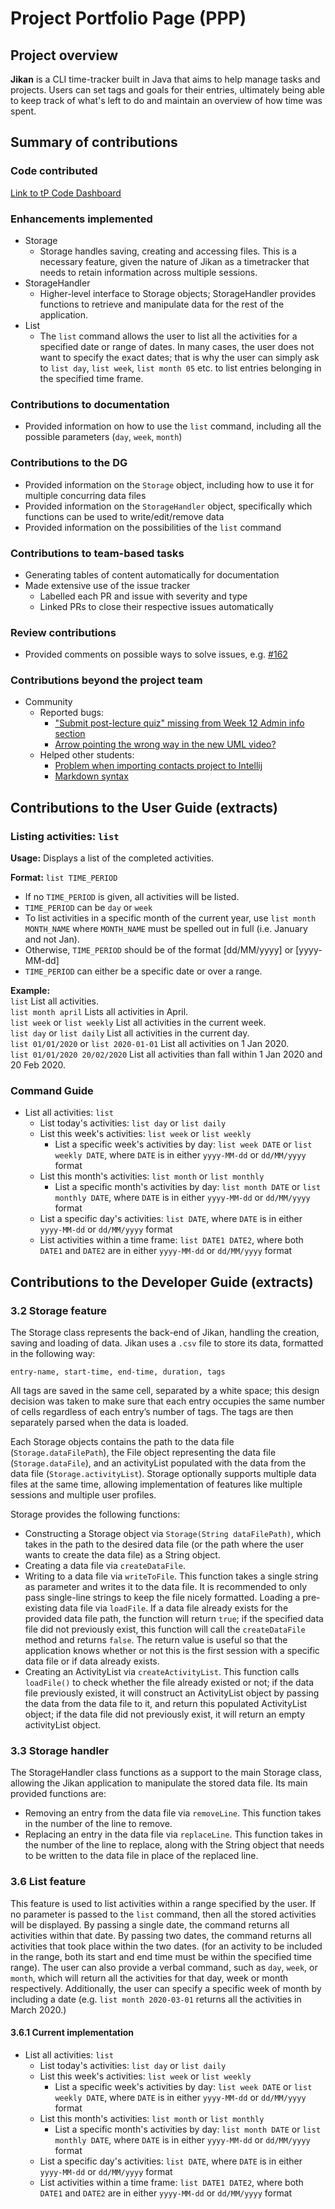 # Project Portfolio Page (PPP)
## Project overview
**Jikan** is a CLI time-tracker built in Java that
aims to help manage tasks and projects.
Users can set tags and goals for their entries,
ultimately being able to keep track of what's left to do
and maintain an overview of how time was spent.

## Summary of contributions
### Code contributed
[Link to tP Code Dashboard](https://nus-cs2113-ay1920s2.github.io/tp-dashboard/#=undefined&search=rdimaio)

### Enhancements implemented
* Storage
    * Storage handles saving, creating and accessing files.
    This is a necessary feature, given the nature of Jikan as a timetracker
    that needs to retain information across multiple sessions.
* StorageHandler
    * Higher-level interface to Storage objects; 
    StorageHandler provides functions to retrieve and manipulate data
    for the rest of the application.
* List
    * The `list` command allows the user to list all the activities for a specified
    date or range of dates. In many cases, the user does not want to specify
    the exact dates; that is why the user can simply ask to `list day`, `list week`,
    `list month 05` etc. to list entries belonging in the specified time frame.

### Contributions to documentation
* Provided information on how to use the `list` command, including
all the possible parameters (`day`, `week`, `month`)

### Contributions to the DG
* Provided information on the `Storage` object,
including how to use it for multiple concurring data files
* Provided information on the `StorageHandler` object,
specifically which functions can be used to write/edit/remove data
* Provided information on the possibilities of the `list` command

### Contributions to team-based tasks
* Generating tables of content automatically for documentation
* Made extensive use of the issue tracker
    * Labelled each PR and issue with severity and type
    * Linked PRs to close their respective issues automatically

### Review contributions
* Provided comments on possible ways to solve issues,
e.g. [#162](https://github.com/AY1920S2-CS2113-T15-1/tp/issues/162)

### Contributions beyond the project team

* Community
    * Reported bugs:
        * ["Submit post-lecture quiz" missing from Week 12 Admin info section](https://github.com/nus-cs2113-AY1920S2/forum/issues/96)
        * [Arrow pointing the wrong way in the new UML video?](https://github.com/nus-cs2113-AY1920S2/forum/issues/75)
    * Helped other students:
        * [Problem when importing contacts project to Intellij](https://github.com/nus-cs2113-AY1920S2/forum/issues/23#issuecomment-581352650)
        * [Markdown syntax](https://github.com/nus-cs2113-AY1920S2/forum/issues/88#issuecomment-603329337)

## Contributions to the User Guide (extracts)

### Listing activities: `list`  
**Usage:** Displays a list of the completed activities.  
  
**Format:** `list TIME_PERIOD` 
* If no `TIME_PERIOD` is given, all activities will be listed.  
* `TIME_PERIOD` can be `day` or `week`
* To list activities in a specific month of the current year, use `list month MONTH_NAME` where `MONTH_NAME` must be spelled out in full (i.e. January and not Jan).
* Otherwise, `TIME_PERIOD` should be of the format [dd/MM/yyyy] or [yyyy-MM-dd]  
* `TIME_PERIOD` can either be a specific date or over a range.  
  
**Example:**  
`list` List all activities.    
`list month april` Lists all activities in April.  
`list week` or `list weekly` List all activities in the current week.  
`list day` or `list daily` List all activities in the current day.  
`list 01/01/2020` or `list 2020-01-01` List all activities on 1 Jan 2020.  
`list 01/01/2020 20/02/2020` List all activities than fall within 1 Jan 2020 and 20 Feb 2020.  
  

### Command Guide

* List all activities: `list`
    * List today's activities: `list day` or `list daily`
    * List this week's activities: `list week` or `list weekly`
        * List a specific week's activities by day: `list week DATE` or `list weekly DATE`, 
        where `DATE` is in either `yyyy-MM-dd` or `dd/MM/yyyy` format
    * List this month's activities: `list month` or `list monthly`
        * List a specific month's activities by day: `list month DATE` or `list monthly DATE`, 
        where `DATE` is in either `yyyy-MM-dd` or `dd/MM/yyyy` format
    * List a specific day's activities: `list DATE`, where `DATE` is in either `yyyy-MM-dd` or `dd/MM/yyyy` format
    * List activities within a time frame: `list DATE1 DATE2`, where both `DATE1` and `DATE2` are 
    in either `yyyy-MM-dd` or `dd/MM/yyyy` format 

## Contributions to the Developer Guide (extracts)
### 3.2 Storage feature
The Storage class represents the back-end of Jikan, handling the creation, saving and loading of data. 
Jikan uses a `.csv` file to store its data, formatted in the following way:

`entry-name, start-time, end-time, duration, tags`

All tags are saved in the same cell, separated by a white space; this design decision was taken to make sure that each entry occupies the same number of cells regardless of each entry’s number of tags. The tags are then separately parsed when the data is loaded.

Each Storage objects contains the path to the data file (`Storage.dataFilePath`), the File object representing the data file (`Storage.dataFile`), and an activityList populated with the data from the data file (`Storage.activityList`). Storage optionally supports multiple data files at the same time, allowing implementation of features like multiple sessions and multiple user profiles. 

Storage provides the following functions:
- Constructing a Storage object via `Storage(String dataFilePath)`, which takes in the path to the desired data file (or the path where the user wants to create the data file) as a String object.
- Creating a data file via `createDataFile`.
- Writing to a data file via `writeToFile`. This function takes a single string as parameter and writes it to the data file. It is recommended to only pass single-line strings to keep the file nicely formatted. 
Loading a pre-existing data file via `loadFile`. If a data file already exists for the provided data file path, the function will return `true`; if the specified data file did not previously exist, this function will call the `createDataFile` method and returns `false`. The return value is useful so that the application knows whether or not this is the first session with a specific data file or if data already exists.
- Creating an ActivityList via `createActivityList`. This function calls `loadFile()` to check whether the file already existed or not; if the data file previously existed, it will construct an ActivityList object by passing the data from the data file to it, and return this populated ActivityList object; if the data file did not previously exist, it will return an empty activityList object.

### 3.3 Storage handler
The StorageHandler class functions as a support to the main Storage class, allowing the Jikan application to manipulate the stored data file. Its main provided functions are:
- Removing an entry from the data file via `removeLine`. This function takes in the number of the line to remove.
- Replacing an entry in the data file via `replaceLine`. This function takes in the number of the line to replace, along with the String object that needs to be written to the data file in place of the replaced line.

### 3.6 List feature
This feature is used to list activities within a range specified by the user.
If no parameter is passed to the `list` command, then all the stored activities will be displayed.
By passing a single date, the command returns all activities within that date.
By passing two dates, the command returns all activities that took place within the two dates.
(for an activity to be included in the range, both its start and end time must be within the specified time range).
The user can also provide a verbal command, such as `day`, `week`, or `month`, which
will return all the activities for that day, week or month respectively.
Additionally, the user can specify a specific week of month by including a date
(e.g. `list month 2020-03-01` returns all the activities in March 2020.)

#### 3.6.1 Current implementation
* List all activities: `list`
    * List today's activities: `list day` or `list daily`
    * List this week's activities: `list week` or `list weekly`
        * List a specific week's activities by day: `list week DATE` or `list weekly DATE`, 
        where `DATE` is in either `yyyy-MM-dd` or `dd/MM/yyyy` format
    * List this month's activities: `list month` or `list monthly`
        * List a specific month's activities by day: `list month DATE` or `list monthly DATE`, 
        where `DATE` is in either `yyyy-MM-dd` or `dd/MM/yyyy` format
    * List a specific day's activities: `list DATE`, where `DATE` is in either `yyyy-MM-dd` or `dd/MM/yyyy` format
    * List activities within a time frame: `list DATE1 DATE2`, where both `DATE1` and `DATE2` are 
    in either `yyyy-MM-dd` or `dd/MM/yyyy` format
